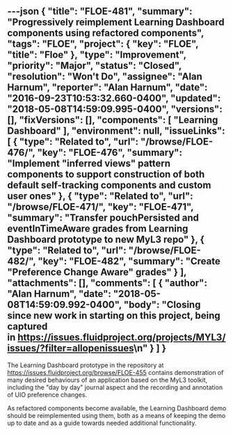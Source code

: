 ---json
{
  "title": "FLOE-481",
  "summary": "Progressively reimplement Learning Dashboard components using refactored components",
  "tags": "FLOE",
  "project": {
    "key": "FLOE",
    "title": "Floe"
  },
  "type": "Improvement",
  "priority": "Major",
  "status": "Closed",
  "resolution": "Won't Do",
  "assignee": "Alan Harnum",
  "reporter": "Alan Harnum",
  "date": "2016-09-23T10:53:32.660-0400",
  "updated": "2018-05-08T14:59:09.995-0400",
  "versions": [],
  "fixVersions": [],
  "components": [
    "Learning Dashboard"
  ],
  "environment": null,
  "issueLinks": [
    {
      "type": "Related to",
      "url": "/browse/FLOE-476/",
      "key": "FLOE-476",
      "summary": "Implement \"inferred views\" pattern components to support construction of both default self-tracking components and custom user ones"
    },
    {
      "type": "Related to",
      "url": "/browse/FLOE-471/",
      "key": "FLOE-471",
      "summary": "Transfer pouchPersisted and eventInTimeAware grades from Learning Dashboard prototype to new MyL3 repo"
    },
    {
      "type": "Related to",
      "url": "/browse/FLOE-482/",
      "key": "FLOE-482",
      "summary": "Create \"Preference Change Aware\" grades"
    }
  ],
  "attachments": [],
  "comments": [
    {
      "author": "Alan Harnum",
      "date": "2018-05-08T14:59:09.992-0400",
      "body": "Closing since new work in starting on this project, being captured in <https://issues.fluidproject.org/projects/MYL3/issues/?filter=allopenissues>\n"
    }
  ]
}
---
The Learning Dashboard prototype in the repository at <https://issues.fluidproject.org/browse/FLOE-455> contains demonstration of many desired behaviours of an application based on the MyL3 toolkit, including the "day by day" journal aspect and the recording and annotation of UIO preference changes.

As refactored components become available, the Learning Dashboard demo should be reimplemented using them, both as a means of keeping the demo up to date and as a guide towards needed additional functionality.

        